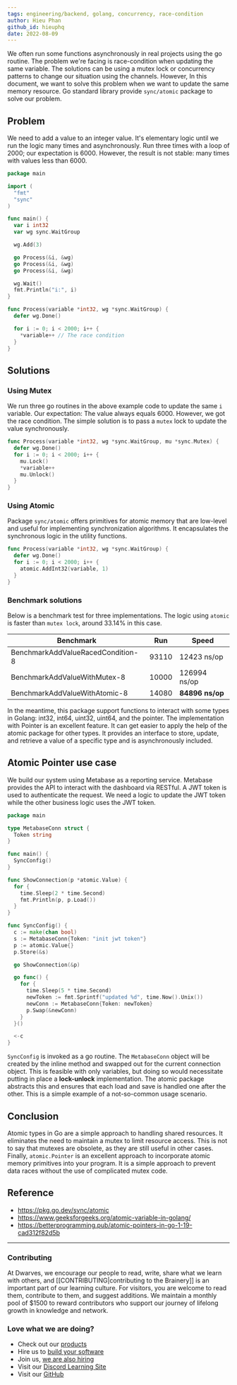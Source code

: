 ```yaml
---
tags: engineering/backend, golang, concurrency, race-condition
author: Hieu Phan
github_id: hieuphq
date: 2022-08-09
---
```


We often run some functions asynchronously in real projects using the go routine. The problem we're facing is race-condition when updating the same variable. The solutions can be using a mutex lock or concurrency patterns to change our situation using the channels. However, In this document, we want to solve this problem when we want to update the same memory resource. Go standard library provide `sync/atomic` package to solve our problem.

## Problem
We need to add a value to an integer value. It's elementary logic until we run the logic many times and asynchronously. Run three times with a loop of 2000; our expectation is 6000. However, the result is not stable: many times with values less than 6000.

```go
package main

import (
  "fmt"
  "sync"
)

func main() {
  var i int32
  var wg sync.WaitGroup

  wg.Add(3)

  go Process(&i, &wg)
  go Process(&i, &wg)
  go Process(&i, &wg)

  wg.Wait()
  fmt.Println("i:", i)
}

func Process(variable *int32, wg *sync.WaitGroup) {
  defer wg.Done()

  for i := 0; i < 2000; i++ {
    *variable++ // The race condition
  }
}
```

## Solutions
### Using Mutex
We run three go routines in the above example code to update the same `i` variable. Our expectation: The value always equals 6000. However, we got the race condition. The simple solution is to pass a `mutex` lock to update the value synchronously.

```go
func Process(variable *int32, wg *sync.WaitGroup, mu *sync.Mutex) {
  defer wg.Done()
  for i := 0; i < 2000; i++ {
    mu.Lock()
    *variable++
    mu.Unlock()
  }
}
```

### Using Atomic
Package `sync/atomic` offers primitives for atomic memory that are low-level and useful for implementing synchronization algorithms. It encapsulates the synchronous logic in the utility functions.

```go
func Process(variable *int32, wg *sync.WaitGroup) {
  defer wg.Done()
  for i := 0; i < 2000; i++ {
    atomic.AddInt32(variable, 1)
  }
}
```

### Benchmark solutions
Below is a benchmark test for three implementations. The logic using `atomic` is faster than `mutex lock`, around 33.14% in this case.

| Benchmark                         | Run   | Speed           |
| --------------------------------- | ----- | --------------- |
| BenchmarkAddValueRacedCondition-8 | 93110 | 12423 ns/op     |
| BenchmarkAddValueWithMutex-8      | 10000 | 126994 ns/op    |
| BenchmarkAddValueWithAtomic-8     | 14080 | **84896 ns/op** |

In the meantime, this package support functions to interact with some types in Golang: int32, int64, uint32, uint64, and the pointer. The implementation with Pointer is an excellent feature. It can get easier to apply the help of the atomic package for other types. It provides an interface to store, update, and retrieve a value of a specific type and is asynchronously included.

## Atomic Pointer use case
We build our system using Metabase as a reporting service. Metabase provides the API to interact with the dashboard via RESTful. A JWT token is used to authenticate the request. We need a logic to update the JWT token while the other business logic uses the JWT token.

```go
package main

type MetabaseConn struct {
  Token string
}

func main() {
  SyncConfig()
}

func ShowConnection(p *atomic.Value) {
  for {
    time.Sleep(2 * time.Second)
    fmt.Println(p, p.Load())
  }
}

func SyncConfig() {
  c := make(chan bool)
  s := MetabaseConn{Token: "init jwt token"}
  p := atomic.Value{}
  p.Store(&s)

  go ShowConnection(&p)

  go func() {
    for {
      time.Sleep(5 * time.Second)
      newToken := fmt.Sprintf("updated %d", time.Now().Unix())
      newConn := MetabaseConn{Token: newToken}
      p.Swap(&newConn)
    }
  }()

  <-c
}
```

`SyncConfig` is invoked as a go routine. The `MetabaseConn` object will be created by the inline method and swapped out for the current connection object. This is feasible with only variables, but doing so would necessitate putting in place a **lock-unlock** implementation. The atomic package abstracts this and ensures that each load and save is handled one after the other. This is a simple example of a not-so-common usage scenario.

## Conclusion
Atomic types in Go are a simple approach to handling shared resources. It eliminates the need to maintain a mutex to limit resource access. This is not to say that mutexes are obsolete, as they are still useful in other cases. Finally, `atomic.Pointer` is an excellent approach to incorporate atomic memory primitives into your program. It is a simple approach to prevent data races without the use of complicated mutex code.

## Reference
- https://pkg.go.dev/sync/atomic
- https://www.geeksforgeeks.org/atomic-variable-in-golang/
- https://betterprogramming.pub/atomic-pointers-in-go-1-19-cad312f82d5b

---
<!-- cta -->

### Contributing
At Dwarves, we encourage our people to read, write, share what we learn with others, and [[CONTRIBUTING|contributing to the Brainery]] is an important part of our learning culture. For visitors, you are welcome to read them, contribute to them, and suggest additions. We maintain a monthly pool of $1500 to reward contributors who support our journey of lifelong growth in knowledge and network.

### Love what we are doing?
- Check out our [products](https://superbits.co)
- Hire us to [build your software](https://d.foundation)
- Join us, [we are also hiring](https://github.com/dwarvesf/WeAreHiring)
- Visit our [Discord Learning Site](https://discord.gg/dzNBpNTVEZ)
- Visit our [GitHub](https://github.com/dwarvesf)